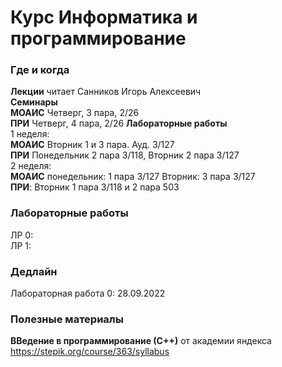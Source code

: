 # Курс Информатика и программирование

### Где и когда
**Лекции** читает Санников Игорь Алексеевич  
**Семинары**  
**МОАИС** Четверг, 3 пара, 2/26  
**ПРИ** Четверг, 4 пара, 2/26
**Лабораторные работы**  
1 неделя:  
**МОАИС** Вторник 1 и 3 пара. Ауд. 3/127  
**ПРИ** Понедельник 2 пара 3/118, Вторник 2 пара 3/127  
2 неделя:  
**МОАИС** понедельник: 1 пара 3/127 Вторник: 3 пара 3/127  
**ПРИ**: Вторник 1 пара 3/118 и 2 пара 503

### Лабораторные работы  

ЛР 0:   
ЛР 1:  

### Дедлайн
Лабораторная работа 0: 28.09.2022  
  
### Полезные материалы
**ВВедение в программирование (С++)** от академии яндекса https://stepik.org/course/363/syllabus